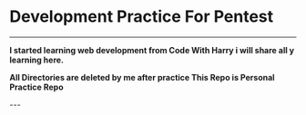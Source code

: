 # Development Practice For Pentest
<hr>
<b><p>I started learning web development from Code With Harry i will share all y learning here.</p></b>
<b><p>All Directories are deleted by me after practice This Repo is Personal Practice Repo</p></b>
---  
